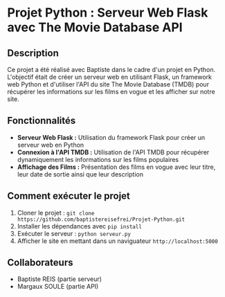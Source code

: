 # Projet Python : Serveur Web Flask avec The Movie Database API

## Description

Ce projet a été réalisé avec Baptiste dans le cadre d'un projet en Python. L'objectif était de créer un serveur web en utilisant Flask, un framework web Python et d'utiliser l'API du site The Movie Database (TMDB) pour récupérer les informations sur les films en vogue et les afficher sur notre site.

## Fonctionnalités

- **Serveur Web Flask :** Utilisation du framework Flask pour créer un serveur web en Python
- **Connexion à l'API TMDB :** Utilisation de l'API TMDB pour récupérer dynamiquement les informations sur les films populaires
- **Affichage des Films :** Présentation des films en vogue avec leur titre, leur date de sortie ainsi que leur description

## Comment exécuter le projet

1. Cloner le projet : `git clone https://github.com/baptistereisefrei/Projet-Python.git`
2. Installer les dépendances avec `pip install`
3. Exécuter le serveur : `python serveur.py`
4. Afficher le site en mettant dans un naviguateur `http://localhost:5000`

## Collaborateurs

- Baptiste REIS (partie serveur)
- Margaux SOULE (partie API)
